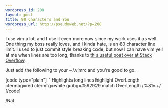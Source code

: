 ```yaml
--- 
wordpress_id: 208
layout: post
title: 80 Characters and You
wordpress_url: http://pseudoweb.net/?p=208
---
```

I use vim a lot, and I use it even more now since my work uses it as well. One thing my boss really loves, and I kinda hate, is an 80 character line limit. I used to just commit style breaking code, but now I can have vim yell at me when lines are too long, thanks to <a href="http://stackoverflow.com/questions/235439/vim-80-column-layout-concerns">this useful post over at Stack Overflow</a>.

Just add the following to your ~/.vimrc and you're good to go.

[code type="plain"]
&quot; Highlights long lines
highlight OverLength ctermbg=red ctermfg=white guibg=#592929
match OverLength /\%81v.\+/
[/code]

/Nat
